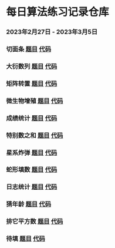 # 每日算法练习记录仓库
### 2023年2月27日 - 2023年3月5日
### 切面条 [题目](https://edu.csdn.net/skill/practice/algorithm-530255df51be437b967cbc4524fe66ea/2340?language=algorithm&materialId=19477) [代码](https://github.com/Codesplace/algorithms/tree/main/cut_noodles) 
### 大衍数列 [题目](https://edu.csdn.net/skill/practice/algorithm-12a6edfcdbb9460d8ec505301b388717/2372?language=algorithm&materialId=19029) [代码](https://github.com/Codesplace/algorithms/tree/main/the_big_sequence) 
### 矩阵转置 [题目](https://edu.csdn.net/skill/practice/algorithm-f87a3d944ae64fcd95ca73760d1d6541/2442?language=algorithm&materialId=19008) [代码](https://github.com/Codesplace/algorithms/tree/main/matrix_transpose) 
### 微生物增殖 [题目](https://edu.csdn.net/skill/practice/algorithm-77796fecc167496f966ca74e5bcbdbd0/2285?language=algorithm&materialId=19534) [代码](https://github.com/Codesplace/algorithms/tree/main/microbial_proliferation) 
### 成绩统计 [题目](https://edu.csdn.net/skill/practice/algorithm-15f36f7666994175aedd437488e68da9/2267?language=algorithm&materialId=19005) [代码](https://github.com/Codesplace/algorithms/tree/main/achievement_statistics) 
### 特别数之和 [题目](https://edu.csdn.net/skill/practice/algorithm-ef2760aef95742c49f78c313d1ff2eb1/2311?language=algorithm&materialId=19498) [代码](https://github.com/Codesplace/algorithms/tree/main/sum_of_particular_numbers) 
### 星系炸弹 [题目](https://edu.csdn.net/skill/practice/algorithm-7155bf0956dc4133abb9ba64b5e4f6ae/2300?language=algorithm&materialId=19522) [代码](https://github.com/Codesplace/algorithms/tree/main/galaxy_bomb) 
### 蛇形填数 [题目](https://edu.csdn.net/skill/practice/algorithm-f4874378183445fb9edcf1cb372399f7/2433?language=algorithm&materialId=19489) [代码](https://github.com/Codesplace/algorithms/tree/main/serpentine_fill_number) 
### 日志统计 [题目](https://edu.csdn.net/skill/practice/algorithm-9aea8ae61f274180b9b7172c43ebe69f/2462?language=algorithm&materialId=19531) [代码](https://github.com/Codesplace/algorithms/tree/main/log_statistics) 
### 猜年龄 [题目](https://edu.csdn.net/skill/practice/algorithm-a413078fb6e74644b8c9f6e28896e377/2258?language=algorithm&materialId=19059) [代码](https://github.com/Codesplace/algorithms/tree/main/guess_his_age) 
### 排它平方数 [题目](https://edu.csdn.net/skill/practice/algorithm-ef16a8876b2446c0981c5b9cf28f278d/2314?language=algorithm&materialId=19516) [代码](https://github.com/Codesplace/algorithms/tree/main/exclusive_square_number) 
### 待填 [题目]() [代码](https://github.com/Codesplace/algorithms/tree/main/) 